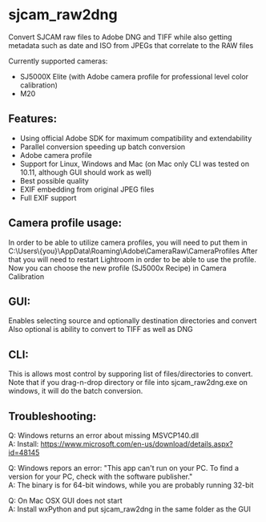 # sjcam_raw2dng
Convert SJCAM raw files to Adobe DNG and TIFF while also getting metadata
such as date and ISO from JPEGs that correlate to the RAW files

Currently supported cameras:
- SJ5000X Elite (with Adobe camera profile for professional level color calibration)
- M20

Features:
--------------------
- Using official Adobe SDK for maximum compatibility and extendability
- Parallel conversion speeding up batch conversion
- Adobe camera profile
- Support for Linux, Windows and Mac (on Mac only CLI was tested on 10.11, although GUI should work as well)
- Best possible quality
- EXIF embedding from original JPEG files
- Full EXIF support


Camera profile usage:
---------------------
In order to be able to utilize camera profiles, you will need to put them in
C:\Users\\{you}\AppData\Roaming\Adobe\CameraRaw\CameraProfiles
After that you will need to restart Lightroom in order to be able to use the profile.
Now you can choose the new profile (SJ5000x Recipe) in Camera Calibration


GUI:
---------------------
Enables selecting source and optionally destination directories and convert
Also optional is ability to convert to TIFF as well as DNG


CLI:
---------------------
This is allows most control by supporing list of files/directories to convert.
Note that if you drag-n-drop directory or file into sjcam_raw2dng.exe on windows, it will do the batch conversion.


Troubleshooting:
---------------------

Q: Windows returns an error about missing MSVCP140.dll<br/>
A: Install: https://www.microsoft.com/en-us/download/details.aspx?id=48145

Q: Windows repors an error: "This app can't run on your PC. To find a version for your PC, check with the software publisher."<br/>
A: The binary is for 64-bit windows, while you are probably running 32-bit

Q: On Mac OSX GUI does not start<br/>
A: Install wxPython and put sjcam_raw2dng in the same folder as the GUI

